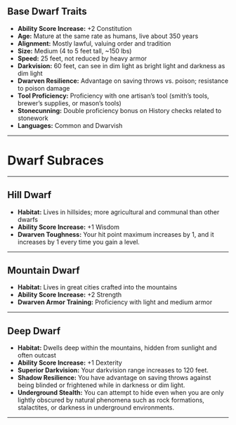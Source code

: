 ## Base Dwarf Traits

- **Ability Score Increase:** +2 Constitution  
- **Age:** Mature at the same rate as humans, live about 350 years  
- **Alignment:** Mostly lawful, valuing order and tradition  
- **Size:** Medium (4 to 5 feet tall, ~150 lbs)  
- **Speed:** 25 feet, not reduced by heavy armor  
- **Darkvision:** 60 feet, can see in dim light as bright light and darkness as dim light  
- **Dwarven Resilience:** Advantage on saving throws vs. poison; resistance to poison damage  
- **Tool Proficiency:** Proficiency with one artisan’s tool (smith’s tools, brewer’s supplies, or mason’s tools)  
- **Stonecunning:** Double proficiency bonus on History checks related to stonework  
- **Languages:** Common and Dwarvish  

---
# Dwarf Subraces

---
## Hill Dwarf

- **Habitat:** Lives in hillsides; more agricultural and communal than other dwarfs  
- **Ability Score Increase:** +1 Wisdom  
- **Dwarven Toughness:** Your hit point maximum increases by 1, and it increases by 1 every time you gain a level.  

---
## Mountain Dwarf

- **Habitat:** Lives in great cities crafted into the mountains  
- **Ability Score Increase:** +2 Strength  
- **Dwarven Armor Training:** Proficiency with light and medium armor  

---
## Deep Dwarf

- **Habitat:** Dwells deep within the mountains, hidden from sunlight and often outcast  
- **Ability Score Increase:** +1 Dexterity  
- **Superior Darkvision:** Your darkvision range increases to 120 feet.  
- **Shadow Resilience:** You have advantage on saving throws against being blinded or frightened while in darkness or dim light.  
- **Underground Stealth:** You can attempt to hide even when you are only lightly obscured by natural phenomena such as rock formations, stalactites, or darkness in underground environments.  

---